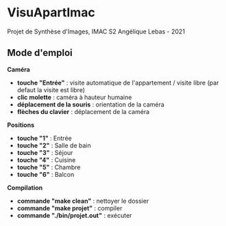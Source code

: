 # VisuApartImac
Projet de Synthèse d'Images, IMAC S2 
Angélique Lebas - 2021

## Mode d'emploi

__Caméra__
- **touche "Entrée"** : visite automatique de l'appartement / visite libre (par defaut la visite est libre)
- **clic molette** : caméra à hauteur humaine
- **déplacement de la souris** : orientation de la caméra
- **flèches du clavier** : déplacement de la caméra

__Positions__
- **touche "1"** : Entrée
- **touche "2"** : Salle de bain
- **touche "3"** : Séjour
- **touche "4"** : Cuisine
- **touche "5"** : Chambre
- **touche "6"** : Balcon

__Compilation__ 
- **commande "make clean"** : nettoyer le dossier
- **commande "make projet"** : compiler
- **commande "./bin/projet.out"** : exécuter